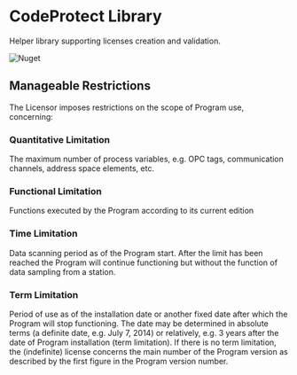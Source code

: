 # CodeProtect Library

Helper library supporting licenses creation and validation.

![Nuget](https://img.shields.io/nuget/v/CAS.CodeProtect)

## Manageable Restrictions

The Licensor imposes restrictions on the scope of Program use, concerning:

### Quantitative Limitation

The maximum number of process variables, e.g. OPC tags, communication channels, address space elements, etc.

### Functional Limitation

Functions executed by the Program according to its current edition

### Time Limitation

Data scanning period as of the Program start. After the limit has been reached the Program will continue functioning but without the function of data sampling from a station.

### Term Limitation

Period of use as of the installation date or another fixed date after which the Program will stop functioning. The date may be determined in absolute terms (a definite date, e.g. July 7, 2014) or relatively, e.g. 3 years after the date of Program installation (term limitation). If there is no term limitation, the (indefinite) license concerns the main number of the Program version as described by the first figure in the Program version number.

